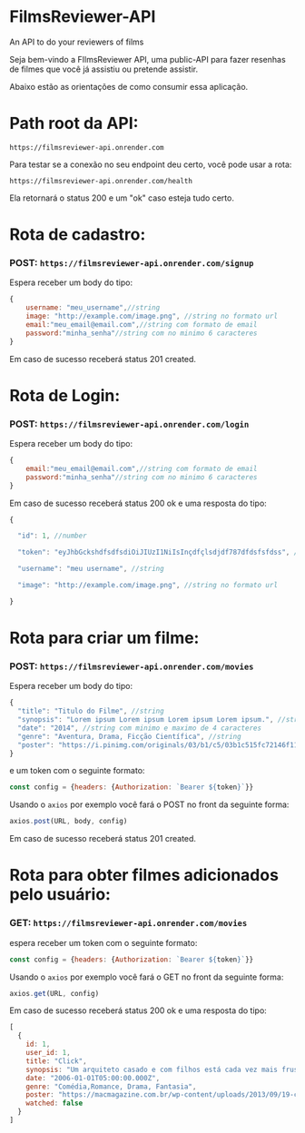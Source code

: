 # FilmsReviewer-API
An API to do your reviewers of films

Seja bem-vindo a FIlmsReviewer API, uma public-API para fazer resenhas de filmes que você já assistiu ou pretende assistir.

Abaixo estão as orientações de como consumir essa aplicação.

# Path root da API:

```https://filmsreviewer-api.onrender.com```

Para testar se a conexão no seu endpoint deu certo, você pode usar a rota: 

```https://filmsreviewer-api.onrender.com/health```

Ela retornará o status 200 e um "ok" caso esteja tudo certo.

# Rota de cadastro: 

### POST: ```https://filmsreviewer-api.onrender.com/signup```

Espera receber um body do tipo:

```js
{
    username: "meu_username",//string
    image: "http://example.com/image.png", //string no formato url
    email:"meu_email@email.com",//string com formato de email
    password:"minha_senha"//string com no minimo 6 caracteres
}
```

Em caso de sucesso receberá status 201 created.

# Rota de Login: 

### POST: ```https://filmsreviewer-api.onrender.com/login```

Espera receber um body do tipo:

```js
{
    email:"meu_email@email.com",//string com formato de email
    password:"minha_senha"//string com no minimo 6 caracteres
}
```

Em caso de sucesso receberá status 200 ok e uma resposta do tipo:

```js
{

  "id": 1, //number

  "token": "eyJhbGckshdfsdfsdiOiJIUzI1NiIsInçdfçlsdjdf787dfdsfsfdss", //string

  "username": "meu username", //string

  "image": "http://example.com/image.png", //string no formato url

}
```

# Rota para criar um filme: 

### POST: ```https://filmsreviewer-api.onrender.com/movies```

Espera receber um body do tipo:

```js
{
  "title": "Titulo do Filme", //string
  "synopsis": "Lorem ipsum Lorem ipsum Lorem ipsum Lorem ipsum.", //string
  "date": "2014", //string com minimo e maximo de 4 caracteres 
  "genre": "Aventura, Drama, Ficção Científica", //string
  "poster": "https://i.pinimg.com/originals/03/b1/c5/03b1c515fc72146f114c5aeb66695fb3.jpg" //string no formato de url
}
```

e um token com o seguinte formato:

```js
const config = {headers: {Authorization: `Bearer ${token}`}}
```

Usando o ```axios``` por exemplo você fará o POST no front da seguinte forma:

```js
axios.post(URL, body, config)
```

Em caso de sucesso receberá status 201 created.

# Rota para obter filmes adicionados pelo usuário: 

### GET: ```https://filmsreviewer-api.onrender.com/movies```

espera receber um token com o seguinte formato:

```js
const config = {headers: {Authorization: `Bearer ${token}`}}
```

Usando o ```axios``` por exemplo você fará o GET no front da seguinte forma:

```js
axios.get(URL, config)
```

Em caso de sucesso receberá status 200 ok e uma resposta do tipo:

```js
[
  {
    id: 1,
    user_id: 1,
    title: "Click",
    synopsis: "Um arquiteto casado e com filhos está cada vez mais frustrado por passar a maior parte de seu tempo trabalhando. Um dia, ele encontra um inventor excêntrico que lhe dá um controle remoto universal, com capacidade de acelerar o tempo. No início, ele usa o aparelho para acelerar qualquer momento tedioso, mas se dá conta de que está acelerando o tempo demais e deixando de viver preciosos momentos em família. Desesperado, ele procura o inventor para ajudá-lo a reverter o que fez.",
    date: "2006-01-01T05:00:00.000Z",
    genre: "Comédia,Romance, Drama, Fantasia",
    poster: "https://macmagazine.com.br/wp-content/uploads/2013/09/19-click.jpg",
    watched: false
  }
]
```